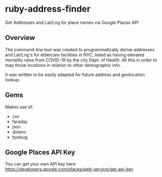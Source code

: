 # ruby-address-finder
Get Addresses and Lat/Lng for place names via Google Places API

## Overview
The command-line tool was created to programmatically derive addresses and Lat/Lng's for eldercare facilities in NYC, listed as having elevated mortality rates from COVID-19 by the city Dept. of Health. All this in order to map those locations in relation to other demographic info.

It was written to be easily adapted for future address and geolocation lookup.

## Gems
Makes use of:
* csv
* faraday
* json
* dotenv
* byebug

## Google Places API Key
You can get your own API key here: https://developers.google.com/places/web-service/get-api-key
